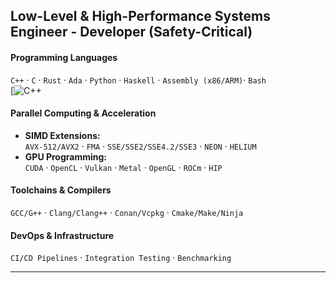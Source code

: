 **Low-Level & High-Performance Systems Engineer - Developer (Safety-Critical)**  
---

#### **Programming Languages**  
`C++` · `C` · `Rust` · `Ada` · `Python` · `Haskell` · `Assembly (x86/ARM)`· `Bash`  
[![C++](<img width="918" height="1032" alt="image" src="https://github.com/user-attachments/assets/9a887ea2-d0ca-43c4-8ea2-ea06c3e28bf4" />)
#### **Parallel Computing & Acceleration**  
- **SIMD Extensions:**  
  `AVX-512/AVX2` · `FMA` · `SSE/SSE2/SSE4.2/SSE3` · `NEON` · `HELIUM` 
- **GPU Programming:**  
  `CUDA` · `OpenCL` · `Vulkan` · `Metal` · `OpenGL` · `ROCm` · `HIP`  
#### **Toolchains & Compilers**  
`GCC/G++` · `Clang/Clang++` · `Conan/Vcpkg` · `Cmake/Make/Ninja`  
#### **DevOps & Infrastructure**  
`CI/CD Pipelines` · `Integration Testing` · `Benchmarking`  

---
